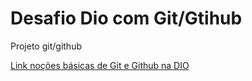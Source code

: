 # Desafio Dio com Git/Gtihub
Projeto git/github

[Link noções básicas de Git e Github na DIO](https://web.dio.me/course/introducao-ao-git-e-ao-github/learning/75b9fe49-6ed4-4480-83a7-7e37fc356aa9)
